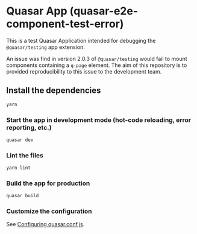 # Quasar App (quasar-e2e-component-test-error)

This is a test Quasar Application intended for debugging the `@quasar/testing` app extension.

An issue was find in version 2.0.3 of `@quasar/testing` would fail to mount components containing a `q-page` element. The aim of this repository is to provided reproducibility to this issue to the development team.

## Install the dependencies
```bash
yarn
```

### Start the app in development mode (hot-code reloading, error reporting, etc.)
```bash
quasar dev
```

### Lint the files
```bash
yarn lint
```

### Build the app for production
```bash
quasar build
```

### Customize the configuration
See [Configuring quasar.conf.js](https://quasar.dev/quasar-cli/quasar-conf-js).
